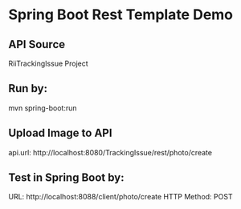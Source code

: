 # Spring Boot Rest Template Demo

## API Source
RiiTrackingIssue Project

## Run by:
mvn spring-boot:run

## Upload Image to API
api.url: http://localhost:8080/TrackingIssue/rest/photo/create

## Test in Spring Boot by:
URL: http://localhost:8088/client/photo/create
HTTP Method: POST
